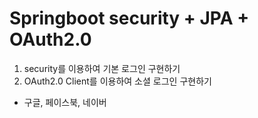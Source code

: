 <h1>Springboot security + JPA + OAuth2.0</h1>

1. security를 이용하여 기본 로그인 구현하기 <br/>
2. OAuth2.0 Client를 이용하여 소셜 로그인 구현하기
  - 구글, 페이스북, 네이버
